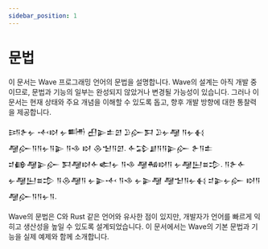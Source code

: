 ```yaml
---
sidebar_position: 1
---
```


# 문법

이 문서는 Wave 프로그래밍 언어의 문법을 설명합니다. Wave의 설계는 아직 개발 중이므로, 문법과 기능의 일부는 완성되지 않았거나 변경될 가능성이 있습니다.
그러나 이 문서는 현재 상태와 주요 개념을 이해할 수 있도록 돕고, 향후 개발 방향에 대한 통찰력을 제공합니다.

𒅀𒉿𒉡 𒋾𒊭 𒉡𒌦 𒌷𒉌𒉺𒇻 𒊒𒅎𒁕 𒊒𒉡𒆷 𒀀𒉡𒈬 𒆷𒅎𒀀𒀀𒉡𒀀𒉌 𒀀𒈾 𒊭 𒁲𒈠𒀀𒇻.
𒅆𒁉𒋗𒀀𒀀𒉌𒅎 𒉿𒀀𒉺 𒄑𒂵𒆷𒉌𒅎 𒁕𒆷𒊭𒅆𒅗𒉡 𒀀𒈾 𒆷𒄀𒊭𒀀 𒉡𒆷𒌨𒊺𒄠.
𒀀𒉿𒅆 𒉡𒆷𒌨𒊺𒄠 𒀀𒁲𒆷𒀀 𒉡𒉌𒋾 𒀀𒈾 𒉡𒉌𒆷 𒆷𒈠𒀀𒉡𒈬 𒄑𒉌𒉡𒅎 𒊭𒀀 𒆷𒅎𒀀𒀀𒉡𒀀.

Wave의 문법은 C와 Rust 같은 언어와 유사한 점이 있지만, 개발자가 언어를 빠르게 익히고 생산성을 높일 수 있도록 설계되었습니다.
이 문서에서는 Wave의 기본 문법과 기능을 실제 예제와 함께 소개합니다.